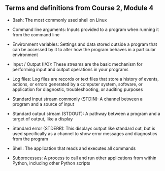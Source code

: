 ## Terms and definitions from Course 2, Module 4
* Bash: The most commonly used shell on Linux

* Command line arguments: Inputs provided to a program when running it from the command line

* Environment variables: Settings and data stored outside a program that can be accessed by it to alter how the program behaves in a particular environment

* Input / Output (I/O): These streams are the basic mechanism for performing input and output operations in your programs

* Log files: Log files are records or text files that store a history of events, actions, or errors generated by a computer system, software, or application for diagnostic, troubleshooting, or auditing purposes

* Standard input stream commonly (STDIN): A channel between a program and a source of input

* Standard output stream (STDOUT): A pathway between a program and a target of output, like a display

* Standard error (STDERR): This displays output like standard out, but is used specifically as a channel to show error messages and diagnostics from the program

* Shell: The application that reads and executes all commands 

* Subprocesses: A process to call and run other applications from within Python, including other Python scripts